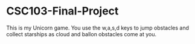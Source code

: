 # CSC103-Final-Project
This is my Unicorn game. You use the w,a,s,d keys to jump obstacles and collect starships as cloud and ballon obstacles come at you. 
